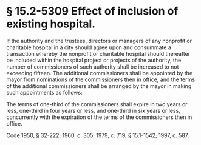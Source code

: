 # § 15.2-5309 Effect of inclusion of existing hospital.

<p>If the authority and the trustees, directors or managers of any nonprofit or charitable hospital in a city should agree upon and consummate a transaction whereby the nonprofit or charitable hospital should thereafter be included within the hospital project or projects of the authority, the number of commissioners of such authority shall be increased to not exceeding fifteen. The additional commissioners shall be appointed by the mayor from nominations of the commissioners then in office, and the terms of the additional commissioners shall be arranged by the mayor in making such appointments as follows:</p><p>The terms of one-third of the commissioners shall expire in two years or less, one-third in four years or less, and one-third in six years or less, concurrently with the expiration of the terms of the commissioners then in office.</p><p>Code 1950, § 32-222; 1960, c. 305; 1979, c. 719, § 15.1-1542; 1997, c. 587.</p>